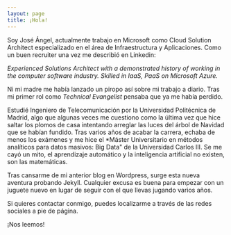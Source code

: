 ```yaml
---
layout: page
title: ¡Hola!
---
```


Soy José Ángel, actualmente trabajo en Microsoft como Cloud Solution Architect especializado en el área de Infraestructura y Aplicaciones. Como un buen recruiter una vez me describió en Linkedin:

*Experienced Solutions Architect with a demonstrated history of working in the computer software industry. Skilled in IaaS, PaaS on Microsoft Azure.*

Ni mi madre me había lanzado un piropo así sobre mi trabajo a diario. Tras mi primer rol como *Technical Evangelist* pensaba que ya me había perdido.  

Estudié Ingeniero de Telecomunicación por la Universidad Politécnica de Madrid, algo que algunas veces me cuestiono como la última vez que hice saltar los plomos de casa intentando arreglar las luces del árbol de Navidad que se habían fundido. Tras varios años de acabar la carrera, echaba de menos los exámenes y me hice el *Máster Universitario en métodos analíticos para datos masivos: Big Data" de la Universidad Carlos III. Se me cayó un mito, el aprendizaje automático y la inteligencia artificial no existen, son las matemáticas.

Tras cansarme de mi anterior blog en Wordpress, surge esta nueva aventura probando Jekyll. Cualquier excusa es buena para empezar  con un juguete nuevo en lugar de seguir con el que llevas jugando varios años.

Si quieres contactar conmigo, puedes localizarme a través de las redes sociales a pie de página.

¡Nos leemos!